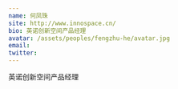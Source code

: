 ```yaml
---
name: 何凤珠
site: http://www.innospace.cn/
bio: 英诺创新空间产品经理
avatar: /assets/peoples/fengzhu-he/avatar.jpg
email: 
twitter: 
---
```

英诺创新空间产品经理
